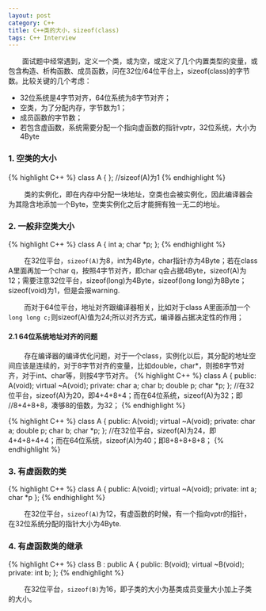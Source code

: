 ```yaml
---
layout: post
category: C++
title: C++类的大小，sizeof(class)
tags: C++ Interview
---
```


&emsp;&emsp;面试题中经常遇到，定义一个类，或为空，或定义了几个内置类型的变量，或包含构造、析构函数、成员函数，问在32位/64位平台上，sizeof(class)的字节数。比较关键的几个考虑：

* 32位系统是4字节对齐，64位系统为8字节对齐；
* 空类，为了分配内存，字节数为1；
* 成员函数的字节数；
* 若包含虚函数，系统需要分配一个指向虚函数的指针vptr，32位系统，大小为4Byte

<!--more-->

### 1. 空类的大小

{% highlight C++ %}
class A
{
};
//sizeof(A)为1
{% endhighlight %}

&emsp;&emsp; 类的实例化，即在内存中分配一块地址，空类也会被实例化，因此编译器会为其隐含地添加一个Byte，空类实例化之后才能拥有独一无二的地址。

### 2. 一般非空类大小

{% highlight C++ %}
class A
{
	int a;
	char *p;
};
{% endhighlight %}

&emsp;&emsp; 在32位平台，`sizeof(A)`为8，int为4Byte，char指针亦为4Byte；若在class A里面再加一个char q，按照4字节对齐，即char q会占据4Byte，sizeof(A)为12；需要注意32位平台，sizeof(long)为4Byte，sizeof(long long)为8Byte；sizeof(void)为1，但是会报warning.

&emsp;&emsp; 而对于64位平台，地址对齐跟编译器相关，比如对于class A里面添加一个`long long c;`则sizeof(A)值为24;所以对齐方式，编译器占据决定性的作用；

#### 2.1 64位系统地址对齐的问题

&emsp;&emsp; 存在编译器的编译优化问题，对于一个class，实例化以后，其分配的地址空间应该是连续的，对于8字节对齐的变量，比如double，char*，则按8字节对齐，对于int、char等，则按4字节对齐。
{% highlight C++ %}
class A
{
public:
	A(void);
	virtual ~A(void);
private:
	char a;
	char b;
	double p;
	char *p;
};
//在32位平台，sizeof(A)为20，即4+4+8+4；而在64位系统，sizeof(A)为32；即
//8+4+8+8，凑够8的倍数，为32；
{% endhighlight %}

{% highlight C++ %}
class A
{
public:
	A(void);
	virtual ~A(void);
private:
	char a;
	double p;
	char b;
	char *p;
};
//在32位平台，sizeof(A)为24，即4+4+8+4+4；而在64位系统，sizeof(A)为40；即8+8+8+8+8；
{% endhighlight %}

### 3. 有虚函数的类

{% highlight C++ %}
class A
{
public:
	A(void);
	virtual ~A(void);
private:
	int a;
	char *p
};
{% endhighlight %}

&emsp;&emsp; 在32位平台，`sizeof(A)`为12，有虚函数的时候，有一个指向vptr的指针，在32位系统分配的指针大小为4Byte.


### 4. 有虚函数类的继承

{% highlight C++ %}
class B : public A
{
public:
	B(void);
	virtual ~B(void);
private:
	int b;
};
{% endhighlight %}

&emsp;&emsp; 在32位平台，`sizeof(B)`为16，即子类的大小为基类成员变量大小加上子类的大小。